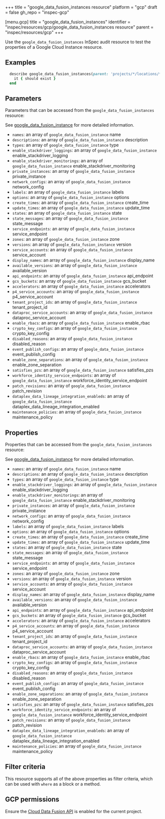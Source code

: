 +++
title = "google_data_fusion_instances resource"
platform = "gcp"
draft = false
gh_repo = "inspec-gcp"


[menu.gcp]
title = "google_data_fusion_instances"
identifier = "inspec/resources/gcp/google_data_fusion_instances resource"
parent = "inspec/resources/gcp"
+++

Use the `google_data_fusion_instances` InSpec audit resource to test the properties of a Google Cloud Instance resource.

## Examples

```ruby
  describe google_data_fusion_instances(parent: 'projects/*/locations/*') do
    it { should exist }
  end
```

## Parameters

Parameters that can be accessed from the `google_data_fusion_instances` resource:

See [google_data_fusion_instance](google_data_fusion_instance) for more detailed information.

* `names`: an array of `google_data_fusion_instance` name
* `descriptions`: an array of `google_data_fusion_instance` description
* `types`: an array of `google_data_fusion_instance` type
* `enable_stackdriver_loggings`: an array of `google_data_fusion_instance` enable_stackdriver_logging
* `enable_stackdriver_monitorings`: an array of `google_data_fusion_instance` enable_stackdriver_monitoring
* `private_instances`: an array of `google_data_fusion_instance` private_instance
* `network_configs`: an array of `google_data_fusion_instance` network_config
* `labels`: an array of `google_data_fusion_instance` labels
* `options`: an array of `google_data_fusion_instance` options
* `create_times`: an array of `google_data_fusion_instance` create_time
* `update_times`: an array of `google_data_fusion_instance` update_time
* `states`: an array of `google_data_fusion_instance` state
* `state_messages`: an array of `google_data_fusion_instance` state_message
* `service_endpoints`: an array of `google_data_fusion_instance` service_endpoint
* `zones`: an array of `google_data_fusion_instance` zone
* `versions`: an array of `google_data_fusion_instance` version
* `service_accounts`: an array of `google_data_fusion_instance` service_account
* `display_names`: an array of `google_data_fusion_instance` display_name
* `available_versions`: an array of `google_data_fusion_instance` available_version
* `api_endpoints`: an array of `google_data_fusion_instance` api_endpoint
* `gcs_buckets`: an array of `google_data_fusion_instance` gcs_bucket
* `accelerators`: an array of `google_data_fusion_instance` accelerators
* `p4_service_accounts`: an array of `google_data_fusion_instance` p4_service_account
* `tenant_project_ids`: an array of `google_data_fusion_instance` tenant_project_id
* `dataproc_service_accounts`: an array of `google_data_fusion_instance` dataproc_service_account
* `enable_rbacs`: an array of `google_data_fusion_instance` enable_rbac
* `crypto_key_configs`: an array of `google_data_fusion_instance` crypto_key_config
* `disabled_reasons`: an array of `google_data_fusion_instance` disabled_reason
* `event_publish_configs`: an array of `google_data_fusion_instance` event_publish_config
* `enable_zone_separations`: an array of `google_data_fusion_instance` enable_zone_separation
* `satisfies_pzs`: an array of `google_data_fusion_instance` satisfies_pzs
* `workforce_identity_service_endpoints`: an array of `google_data_fusion_instance` workforce_identity_service_endpoint
* `patch_revisions`: an array of `google_data_fusion_instance` patch_revision
* `dataplex_data_lineage_integration_enableds`: an array of `google_data_fusion_instance` dataplex_data_lineage_integration_enabled
* `maintenance_policies`: an array of `google_data_fusion_instance` maintenance_policy

## Properties

Properties that can be accessed from the `google_data_fusion_instances` resource:

See [google_data_fusion_instance](google_data_fusion_instance) for more detailed information.

* `names`: an array of `google_data_fusion_instance` name
* `descriptions`: an array of `google_data_fusion_instance` description
* `types`: an array of `google_data_fusion_instance` type
* `enable_stackdriver_loggings`: an array of `google_data_fusion_instance` enable_stackdriver_logging
* `enable_stackdriver_monitorings`: an array of `google_data_fusion_instance` enable_stackdriver_monitoring
* `private_instances`: an array of `google_data_fusion_instance` private_instance
* `network_configs`: an array of `google_data_fusion_instance` network_config
* `labels`: an array of `google_data_fusion_instance` labels
* `options`: an array of `google_data_fusion_instance` options
* `create_times`: an array of `google_data_fusion_instance` create_time
* `update_times`: an array of `google_data_fusion_instance` update_time
* `states`: an array of `google_data_fusion_instance` state
* `state_messages`: an array of `google_data_fusion_instance` state_message
* `service_endpoints`: an array of `google_data_fusion_instance` service_endpoint
* `zones`: an array of `google_data_fusion_instance` zone
* `versions`: an array of `google_data_fusion_instance` version
* `service_accounts`: an array of `google_data_fusion_instance` service_account
* `display_names`: an array of `google_data_fusion_instance` display_name
* `available_versions`: an array of `google_data_fusion_instance` available_version
* `api_endpoints`: an array of `google_data_fusion_instance` api_endpoint
* `gcs_buckets`: an array of `google_data_fusion_instance` gcs_bucket
* `accelerators`: an array of `google_data_fusion_instance` accelerators
* `p4_service_accounts`: an array of `google_data_fusion_instance` p4_service_account
* `tenant_project_ids`: an array of `google_data_fusion_instance` tenant_project_id
* `dataproc_service_accounts`: an array of `google_data_fusion_instance` dataproc_service_account
* `enable_rbacs`: an array of `google_data_fusion_instance` enable_rbac
* `crypto_key_configs`: an array of `google_data_fusion_instance` crypto_key_config
* `disabled_reasons`: an array of `google_data_fusion_instance` disabled_reason
* `event_publish_configs`: an array of `google_data_fusion_instance` event_publish_config
* `enable_zone_separations`: an array of `google_data_fusion_instance` enable_zone_separation
* `satisfies_pzs`: an array of `google_data_fusion_instance` satisfies_pzs
* `workforce_identity_service_endpoints`: an array of `google_data_fusion_instance` workforce_identity_service_endpoint
* `patch_revisions`: an array of `google_data_fusion_instance` patch_revision
* `dataplex_data_lineage_integration_enableds`: an array of `google_data_fusion_instance` dataplex_data_lineage_integration_enabled
* `maintenance_policies`: an array of `google_data_fusion_instance` maintenance_policy

## Filter criteria

This resource supports all of the above properties as filter criteria, which can be used
with `where` as a block or a method.

## GCP permissions

Ensure the [Cloud Data Fusion API](https://console.cloud.google.com/apis/library/datafusion.googleapis.com) is enabled for the current project.

